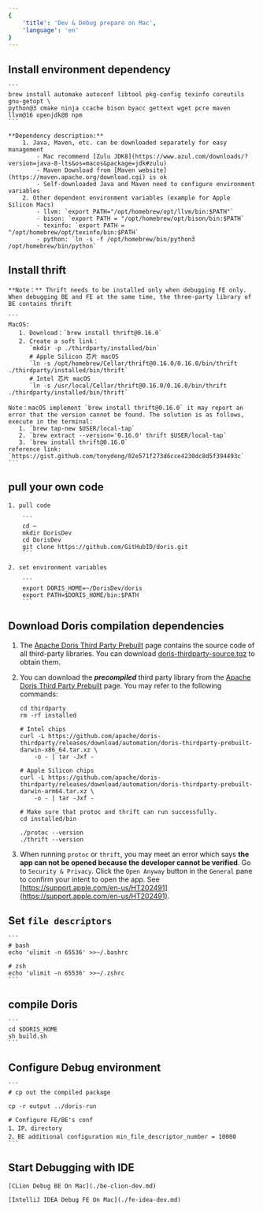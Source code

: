 ```yaml
---
{
    'title': 'Dev & Debug prepare on Mac', 
    'language': 'en'
}
---
```


<!--
Licensed to the Apache Software Foundation (ASF) under one
or more contributor license agreements.  See the NOTICE file
distributed with this work for additional information
regarding copyright ownership.  The ASF licenses this file
to you under the Apache License, Version 2.0 (the
"License"); you may not use this file except in compliance
with the License.  You may obtain a copy of the License at

  http://www.apache.org/licenses/LICENSE-2.0

Unless required by applicable law or agreed to in writing,
software distributed under the License is distributed on an
"AS IS" BASIS, WITHOUT WARRANTIES OR CONDITIONS OF ANY
KIND, either express or implied.  See the License for the
specific language governing permissions and limitations
under the License.
-->

## Install environment dependency

    ```
    brew install automake autoconf libtool pkg-config texinfo coreutils gnu-getopt \
    python@3 cmake ninja ccache bison byacc gettext wget pcre maven llvm@16 openjdk@8 npm
    ```
   
    **Dependency description:**
        1. Java, Maven, etc. can be downloaded separately for easy management
            - Mac recommend [Zulu JDK8](https://www.azul.com/downloads/?version=java-8-lts&os=macos&package=jdk#zulu)
            - Maven Download from [Maven website](https://maven.apache.org/download.cgi) is ok
            - Self-downloaded Java and Maven need to configure environment variables
        2. Other dependent environment variables (example for Apple Silicon Macs)
            - llvm: `export PATH="/opt/homebrew/opt/llvm/bin:$PATH"`
            - bison: `export PATH = "/opt/homebrew/opt/bison/bin:$PATH`
            - texinfo: `export PATH = "/opt/homebrew/opt/texinfo/bin:$PATH`
            - python: `ln -s -f /opt/homebrew/bin/python3 /opt/homebrew/bin/python`
   
## Install thrift

    **Note：** Thrift needs to be installed only when debugging FE only. When debugging BE and FE at the same time, the three-party library of BE contains thrift

    ```
    MacOS: 
       1. Download：`brew install thrift@0.16.0`
       2. Create a soft link： 
          `mkdir -p ./thirdparty/installed/bin`
          # Apple Silicon 芯片 macOS
          `ln -s /opt/homebrew/Cellar/thrift@0.16.0/0.16.0/bin/thrift ./thirdparty/installed/bin/thrift`
          # Intel 芯片 macOS
          `ln -s /usr/local/Cellar/thrift@0.16.0/0.16.0/bin/thrift ./thirdparty/installed/bin/thrift`
    
    Note：macOS implement `brew install thrift@0.16.0` it may report an error that the version cannot be found. The solution is as follows, execute in the terminal:
       1. `brew tap-new $USER/local-tap`
       2. `brew extract --version='0.16.0' thrift $USER/local-tap`
       3. `brew install thrift@0.16.0`
    reference link: `https://gist.github.com/tonydeng/02e571f273d6cce4230dc8d5f394493c`
    ```

## pull your own code

    1. pull code

        ``` 
        cd ~
        mkdir DorisDev
        cd DorisDev
        git clone https://github.com/GitHubID/doris.git
        ```

    2. set environment variables
 
        ```
        export DORIS_HOME=~/DorisDev/doris
        export PATH=$DORIS_HOME/bin:$PATH
        ```

## Download Doris compilation dependencies

   1. The [Apache Doris Third Party Prebuilt](https://github.com/apache/doris-thirdparty/releases/tag/automation) page contains the source code of all third-party libraries. You can download [doris-thirdparty-source.tgz](https://github.com/apache/doris-thirdparty/releases/download/automation/doris-thirdparty-source.tgz) to obtain them.

   2. You can download the _**precompiled**_ third party library from the [Apache Doris Third Party Prebuilt](https://github.com/apache/doris-thirdparty/releases/tag/automation) page. You may refer to the following commands:
       ```shell
       cd thirdparty
       rm -rf installed

       # Intel chips
       curl -L https://github.com/apache/doris-thirdparty/releases/download/automation/doris-thirdparty-prebuilt-darwin-x86_64.tar.xz \
           -o - | tar -Jxf -

       # Apple Silicon chips
       curl -L https://github.com/apache/doris-thirdparty/releases/download/automation/doris-thirdparty-prebuilt-darwin-arm64.tar.xz \
           -o - | tar -Jxf -

       # Make sure that protoc and thrift can run successfully.
       cd installed/bin

       ./protoc --version
       ./thrift --version
       ```
   3. When running `protoc` or `thrift`, you may meet an error which says **the app can not be opened because the developer cannot be verified**. Go to `Security & Privacy`. Click the `Open Anyway` button in the `General` pane to confirm your intent to open the app. See [https://support.apple.com/en-us/HT202491](https://support.apple.com/en-us/HT202491).

## Set `file descriptors`

    ```
    # bash
    echo 'ulimit -n 65536' >>~/.bashrc
    
    # zsh
    echo 'ulimit -n 65536' >>~/.zshrc
    ```

## compile Doris

    ```
    cd $DORIS_HOME
    sh build.sh
    ```

## Configure Debug environment

    ```
    # cp out the compiled package
    
    cp -r output ../doris-run
    
    # Configure FE/BE's conf
    1、IP、directory
    2、BE additional configuration min_file_descriptor_number = 10000
    ```

## Start Debugging with IDE

    [CLion Debug BE On Mac](./be-clion-dev.md)

    [IntelliJ IDEA Debug FE On Mac](./fe-idea-dev.md)
    